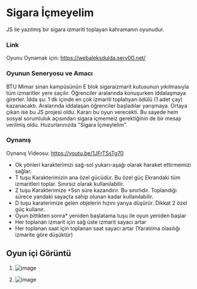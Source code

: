 # Sigara İçmeyelim

JS ile yazılmış bir sigara izmariti toplayan kahramanın oyunudur.


### Link
Oyunu Oynamak için: https://webaleksdulda.serv00.net/



### Oyunun Seneryosu ve Amacı

BTU Mimar sinan kampüsünün E blok sigaraizmarit kutusunun yıkılmasıyla tüm izmaritler yere saçılır. Öğrenciler aralarında konuşurken iddalaşmaya girerler. İdda şu: 1 dk içinde en çok izmariti toplahyan ödülü (1 adet çay) kazanacaktı. Aralarında iddalaşan öğrenciler başladılar yarışmaya. Ortaya çıkan ise bu JS projesi oldu. Kararı bu oyun verecekti. Bu sayede hem sosyal sorumluluk açısından sigara içmemeiz gerektiğinin de bir mesajı verilmiş oldu. Huzurlarınızda "Sigara İçmeylelim".


### Oynanış

Oynanış Videosu: https://youtu.be/1JFrTSsTg70

- Ok yönleri karakterimizi sağ-sol yukarı-aşağı olarak haraket ettirmemizi sağlar.
- T tuşu Karakterimizin ana özel gücüdür. Bu özel güç Ekrandaki tüm izmaritleri toplar. Sınırsız olarak kullanılabilir.
- Z tuşu Karakterimize +5sn süre kazandırır. Bu sınırlıdır. Toplandığı sürece yandaki sayaçta sahip olunan kadar kullanılabilir.
- D tuşu karaterimize gelen objelerin hızını yarıya düşürür. Dikkat 2 özel güç kullanır.
- Oyun bittikten sonra* yeniden başlatama tuşu ile oyun yeniden başlar
- Her toplanan izmarit için sağ üste izmarit sayacı artar
- Her toplanan saat için toplanan saat sayacı artar (Yaratılma olasılığı izmarite göre düşüktür)


## Oyun içi Görüntü

1) ![image](https://github.com/AleksDulda/JS_Game_Project/assets/139750907/41f09117-9b1e-4db9-a40a-3374cbdb1b42)

2) ![image](https://github.com/AleksDulda/JS_Game_Project/assets/139750907/ee1fbd98-f161-48d3-81e6-2e6dbc72fc0e)


